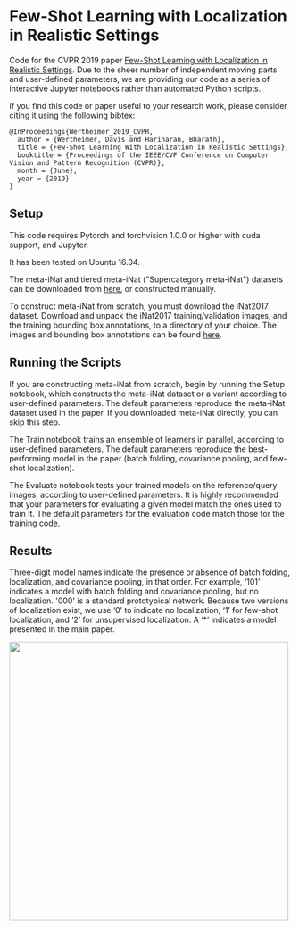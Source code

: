 # Few-Shot Learning with Localization in Realistic Settings

Code for the CVPR 2019 paper [Few-Shot Learning with Localization in Realistic Settings](https://arxiv.org/abs/1904.08502). 
Due to the sheer number of independent moving parts and user-defined parameters, we are providing our code as a series of 
interactive Jupyter notebooks rather than automated Python scripts. 

If you find this code or paper useful to your research work, please consider citing it using the following bibtex:
```
@InProceedings{Wertheimer_2019_CVPR,
  author = {Wertheimer, Davis and Hariharan, Bharath},
  title = {Few-Shot Learning With Localization in Realistic Settings},
  booktitle = {Proceedings of the IEEE/CVF Conference on Computer Vision and Pattern Recognition (CVPR)},
  month = {June},
  year = {2019}
}
```

## Setup

This code requires Pytorch and torchvision 1.0.0 or higher with cuda support, and Jupyter. 

It has been tested on Ubuntu 16.04. 

The meta-iNat and tiered meta-iNat ("Supercategory meta-iNat") datasets can be downloaded from 
[here](https://1drv.ms/u/c/1ecb0a114765c4bb/ET8f4OZs6S5Jj5HDBytUuSYBF0qsRz7Q-FbGp4iU2lKAnQ?e=lTyI31), 
or constructed manually.

To construct meta-iNat from scratch, you must download the iNat2017 dataset. 
Download and unpack the iNat2017 training/validation images, and the training bounding box annotations, 
to a directory of your choice. 
The images and bounding box annotations can be found 
[here](https://github.com/visipedia/inat_comp/blob/master/2017/README.md#Data). 

## Running the Scripts

If you are constructing meta-iNat from scratch, begin by running the Setup notebook, 
which constructs the meta-iNat dataset or a variant according to user-defined parameters. 
The default parameters reproduce the meta-iNat dataset used in the paper. 
If you downloaded meta-iNat directly, you can skip this step.

The Train notebook trains an ensemble of learners in parallel, according to user-defined parameters. 
The default parameters reproduce the best-performing model in the paper 
(batch folding, covariance pooling, and few-shot localization). 

The Evaluate notebook tests your trained models on the reference/query images, according to user-defined parameters. 
It is highly recommended that your parameters for evaluating a given model match the ones used to train it.
The default parameters for the evaluation code match those for the training code. 

## Results

Three-digit model names indicate the presence or absence of batch folding, localization, and covariance pooling, in that order. 
For example, ‘101’ indicates a model with batch folding and covariance pooling, but no localization. 
'000' is a standard prototypical network. 
Because two versions of localization exist, we use ‘0’ to indicate no localization,
‘1’ for few-shot localization, and ‘2’ for unsupervised localization. 
A ‘*’ indicates a model presented in the main paper.

<img src="https://raw.githubusercontent.com/daviswer/fewshotlocal/master/results.png" width="500">

